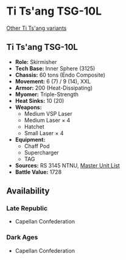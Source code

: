 # Ti Ts'ang TSG-10L

[Other Ti Ts'ang variants](../ti_ts'ang.md)

## Ti Ts'ang TSG-10L
- **Role:** Skirmisher
- **Tech Base:** Inner Sphere (3125)
- **Chassis:** 60 tons (Endo Composite)
- **Movement:** 6 (7) / 9 (14), XXL
- **Armor:** 200 (Heat-Dissipating)
- **Myomer:** Triple-Strength
- **Heat Sinks:** 10 (20)
- **Weapons:**
  - Medium VSP Laser
  - Medium Laser × 4
  - Hatchet
  - Small Laser × 4
- **Equipment:**
  - Chaff Pod
  - Supercharger
  - TAG
- **Sources:** RS 3145 NTNU, [Master Unit List](http://masterunitlist.info/Unit/Details/6884/ti-tsang-tsg-10l)
- **Battle Value:** 1728

## Availability

### Late Republic
- Capellan Confederation

### Dark Ages
- Capellan Confederation

